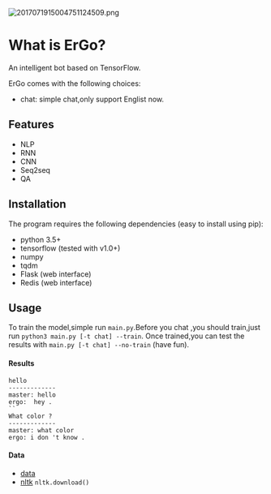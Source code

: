 ![2017071915004751124509.png](http://7xihe6.com1.z0.glb.clouddn.com/2017071915004751124509.png)

# What is ErGo?
An intelligent bot based on TensorFlow.

ErGo comes with the following choices:

- chat: simple chat,only support Englist now.


## Features 

* NLP
* RNN
* CNN
* Seq2seq
* QA

## Installation
The program requires the following dependencies (easy to install using pip):

- python 3.5+
- tensorflow (tested with v1.0+)
- numpy
- tqdm
- Flask (web interface)
- Redis (web interface)

## Usage

To train the model,simple run `main.py`.Before you chat ,you should train,just run `python3 main.py [-t chat] --train`.
Once trained,you can test the results with  `main.py [-t chat] --no-train` (have fun).

#### Results

```text
hello
-------------
master: hello
ergo:  hey .
``
What color ?
-------------
master: what color
ergo: i don 't know .
```

#### Data

- [data](https://dl.ysicing.net/download/tensorflow/)  
- [nltk](http://www.nltk.org/data.html) `nltk.download() `


